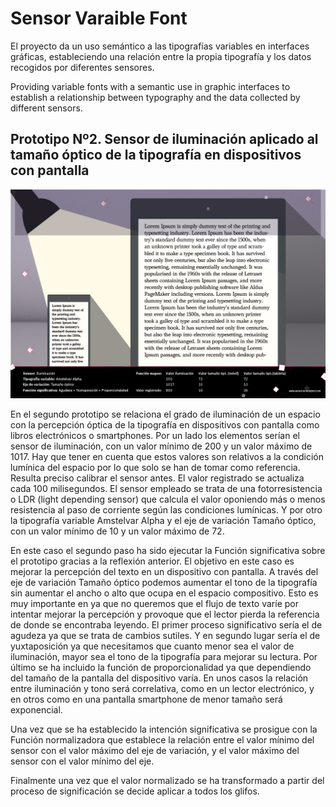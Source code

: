 # Sensor Varaible Font

El proyecto da un uso semántico a las tipografías variables en interfaces gráficas, estableciendo una relación entre la propia tipografía y los datos recogidos por diferentes sensores.

Providing variable fonts with a semantic use in graphic interfaces to establish a relationship between typography and the data collected by different sensors.

## Prototipo Nº2. Sensor de iluminación aplicado al tamaño óptico de la tipografía en dispositivos con pantalla

![Sensor Variable Font - iluminación](/img/sensorvariablefont-iluminacion.jpg)

En el segundo prototipo se relaciona el grado de iluminación de un espacio con la percepción óptica de la tipografía en dispositivos con pantalla como libros electrónicos o smartphones.
Por un lado los elementos serían el sensor de iluminación, con un valor mínimo de 200 y un valor máximo de 1017. Hay que tener en cuenta que estos valores son relativos a la condición lumínica del espacio por lo que solo se han de tomar como referencia. Resulta preciso calibrar el sensor antes. El valor registrado se actualiza cada 100 milisegundos. El sensor empleado se trata de una fotorresistencia o LDR (light depending sensor) que calcula el valor oponiendo más o menos resistencia al paso de corriente según las condiciones lumínicas. Y por otro la tipografía variable Amstelvar Alpha y el eje de variación Tamaño óptico, con un valor mínimo de 10 y un valor máximo de 72.

En este caso el segundo paso ha sido ejecutar la Función significativa sobre el prototipo gracias a la reflexión anterior. El objetivo en este caso es mejorar la percepción del texto en un dispositivo con pantalla. A través del eje de variación Tamaño óptico podemos aumentar el tono de la tipografía sin aumentar el ancho o alto que ocupa en el espacio compositivo. Esto es muy importante en ya que no queremos que el flujo de texto varíe por intentar mejorar la percepción y provoque que el lector pierda la referencia de donde se encontraba leyendo. El primer proceso significativo sería el de agudeza ya que se trata de cambios sutiles. Y en segundo lugar sería el de yuxtaposición ya que necesitamos que cuanto menor sea el valor de iluminación, mayor sea el tono de la tipografía para mejorar su lectura. Por último se ha incluido la función de proporcionalidad ya que dependiendo del tamaño de la pantalla del dispositivo varía. En unos casos la relación entre iluminación y tono será correlativa, como en un lector electrónico, y en otros como en una pantalla smartphone de menor tamaño será exponencial.

Una vez que se ha establecido la intención significativa se prosigue con la Función normalizadora que establece la relación entre el valor mínimo del sensor con el valor máximo del eje de variación, y el valor máximo del sensor con el valor mínimo del eje.

Finalmente una vez que el valor normalizado se ha transformado a partir del proceso de significación se decide aplicar a todos los glifos.

